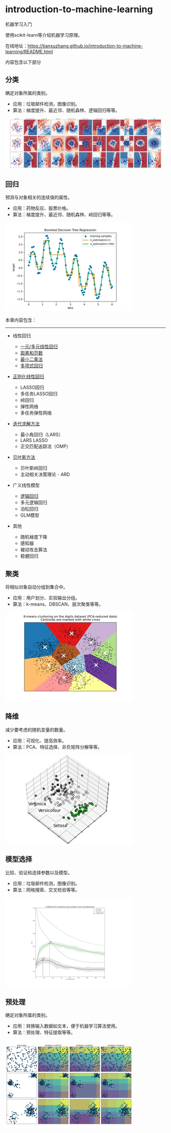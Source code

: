 # introduction-to-machine-learning

机器学习入门

使用scikit-learn等介绍机器学习原理。

在线地址：https://tianxuzhang.github.io/introduction-to-machine-learning/README.html

内容包含以下部分

## 分类

确定对象所属的类别。

* 应用：垃圾邮件检测，图像识别。
* 算法：梯度提升、最近邻、随机森林、逻辑回归等等。

![](./images/ml-task/sphx_glr_plot_classifier_comparison_001_carousel.png)


## 回归

预测与对象相关的连续值的属性。

* 应用：药物反应、股票价格。
* 算法：梯度提升、最近邻、随机森林、岭回归等等。

![](./images/ml-task/sphx_glr_plot_adaboost_regression_thumb.png)

本章内容包含：

--------

* 线性回归
    * [一元/多元线性回归](https://tianxuzhang.github.io/introduction-to-machine-learning/docs/回归/线性回归.html)
    * [距离和范数](https://tianxuzhang.github.io/introduction-to-machine-learning/docs/回归/距离和范数.html)
    * [最小二乘法](https://tianxuzhang.github.io/introduction-to-machine-learning/docs/回归/最小二乘法.html)
    * [多项式回归](https://tianxuzhang.github.io/introduction-to-machine-learning/docs/回归/多项式回归.html)

* [正则化线性回归](https://tianxuzhang.github.io/introduction-to-machine-learning/docs/回归/正则化线性回归.html)
    * LASSO回归
    * 多任务LASSO回归
    * 岭回归
    * 弹性网络
    * 多任务弹性网络
    
* [迭代求解方法](https://tianxuzhang.github.io/introduction-to-machine-learning/docs/回归/迭代求解方法.html)
    * 最小角回归（LARS）
    * LARS LASSO
    * 正交匹配追踪法（OMP）

* [贝叶斯方法](https://tianxuzhang.github.io/introduction-to-machine-learning/docs/回归/贝叶斯方法.html)
    * 贝叶斯岭回归
    * 主动相关决策理论 - ARD

* 广义线性模型
    * [逻辑回归](https://tianxuzhang.github.io/introduction-to-machine-learning/docs/回归/逻辑回归.html)
    * 多元逻辑回归
    * 泊松回归
    * GLM模型

* 其他
    * 随机梯度下降
    * 感知器
    * 被动攻击算法
    * 稳健回归

## 聚类

将相似对象自动分组到集合中。

* 应用：用户划分、实验输出分组。
* 算法：k-means、DBSCAN、层次聚类等等。

![](./images/ml-task/sphx_glr_plot_kmeans_digits_thumb.png)



## 降维

减少要考虑的随机变量的数量。

* 应用：可视化、提高效率。
* 算法：PCA、特征选择、非负矩阵分解等等。


![](./images/ml-task/sphx_glr_plot_pca_iris_thumb.png)



## 模型选择

比较、验证和选择参数以及模型。

* 应用：垃圾邮件检测，图像识别。
* 算法：网格搜索、交叉检验等等。

![](./images/ml-task/sphx_glr_plot_multi_metric_evaluation_thumb.png)



## 预处理

确定对象所属的类别。

* 应用：转换输入数据如文本，便于机器学习算法使用。
* 算法：预处理、特征提取等等。

![](./images/ml-task/sphx_glr_plot_discretization_strategies_thumb.png)

